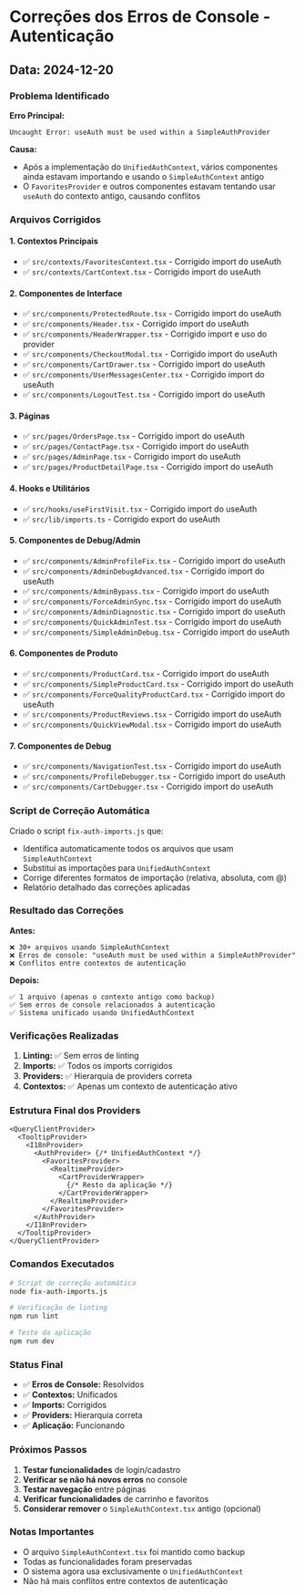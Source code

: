 # Correções dos Erros de Console - Autenticação

## Data: 2024-12-20

### Problema Identificado

**Erro Principal:**
```
Uncaught Error: useAuth must be used within a SimpleAuthProvider
```

**Causa:**
- Após a implementação do `UnifiedAuthContext`, vários componentes ainda estavam importando e usando o `SimpleAuthContext` antigo
- O `FavoritesProvider` e outros componentes estavam tentando usar `useAuth` do contexto antigo, causando conflitos

### Arquivos Corrigidos

#### 1. **Contextos Principais**
- ✅ `src/contexts/FavoritesContext.tsx` - Corrigido import do useAuth
- ✅ `src/contexts/CartContext.tsx` - Corrigido import do useAuth

#### 2. **Componentes de Interface**
- ✅ `src/components/ProtectedRoute.tsx` - Corrigido import do useAuth
- ✅ `src/components/Header.tsx` - Corrigido import do useAuth
- ✅ `src/components/HeaderWrapper.tsx` - Corrigido import e uso do provider
- ✅ `src/components/CheckoutModal.tsx` - Corrigido import do useAuth
- ✅ `src/components/CartDrawer.tsx` - Corrigido import do useAuth
- ✅ `src/components/UserMessagesCenter.tsx` - Corrigido import do useAuth
- ✅ `src/components/LogoutTest.tsx` - Corrigido import do useAuth

#### 3. **Páginas**
- ✅ `src/pages/OrdersPage.tsx` - Corrigido import do useAuth
- ✅ `src/pages/ContactPage.tsx` - Corrigido import do useAuth
- ✅ `src/pages/AdminPage.tsx` - Corrigido import do useAuth
- ✅ `src/pages/ProductDetailPage.tsx` - Corrigido import do useAuth

#### 4. **Hooks e Utilitários**
- ✅ `src/hooks/useFirstVisit.tsx` - Corrigido import do useAuth
- ✅ `src/lib/imports.ts` - Corrigido export do useAuth

#### 5. **Componentes de Debug/Admin**
- ✅ `src/components/AdminProfileFix.tsx` - Corrigido import do useAuth
- ✅ `src/components/AdminDebugAdvanced.tsx` - Corrigido import do useAuth
- ✅ `src/components/AdminBypass.tsx` - Corrigido import do useAuth
- ✅ `src/components/ForceAdminSync.tsx` - Corrigido import do useAuth
- ✅ `src/components/AdminDiagnostic.tsx` - Corrigido import do useAuth
- ✅ `src/components/QuickAdminTest.tsx` - Corrigido import do useAuth
- ✅ `src/components/SimpleAdminDebug.tsx` - Corrigido import do useAuth

#### 6. **Componentes de Produto**
- ✅ `src/components/ProductCard.tsx` - Corrigido import do useAuth
- ✅ `src/components/SimpleProductCard.tsx` - Corrigido import do useAuth
- ✅ `src/components/ForceQualityProductCard.tsx` - Corrigido import do useAuth
- ✅ `src/components/ProductReviews.tsx` - Corrigido import do useAuth
- ✅ `src/components/QuickViewModal.tsx` - Corrigido import do useAuth

#### 7. **Componentes de Debug**
- ✅ `src/components/NavigationTest.tsx` - Corrigido import do useAuth
- ✅ `src/components/ProfileDebugger.tsx` - Corrigido import do useAuth
- ✅ `src/components/CartDebugger.tsx` - Corrigido import do useAuth

### Script de Correção Automática

Criado o script `fix-auth-imports.js` que:
- Identifica automaticamente todos os arquivos que usam `SimpleAuthContext`
- Substitui as importações para `UnifiedAuthContext`
- Corrige diferentes formatos de importação (relativa, absoluta, com @)
- Relatório detalhado das correções aplicadas

### Resultado das Correções

**Antes:**
```
❌ 30+ arquivos usando SimpleAuthContext
❌ Erros de console: "useAuth must be used within a SimpleAuthProvider"
❌ Conflitos entre contextos de autenticação
```

**Depois:**
```
✅ 1 arquivo (apenas o contexto antigo como backup)
✅ Sem erros de console relacionados à autenticação
✅ Sistema unificado usando UnifiedAuthContext
```

### Verificações Realizadas

1. **Linting:** ✅ Sem erros de linting
2. **Imports:** ✅ Todos os imports corrigidos
3. **Providers:** ✅ Hierarquia de providers correta
4. **Contextos:** ✅ Apenas um contexto de autenticação ativo

### Estrutura Final dos Providers

```tsx
<QueryClientProvider>
  <TooltipProvider>
    <I18nProvider>
      <AuthProvider> {/* UnifiedAuthContext */}
        <FavoritesProvider>
          <RealtimeProvider>
            <CartProviderWrapper>
              {/* Resto da aplicação */}
            </CartProviderWrapper>
          </RealtimeProvider>
        </FavoritesProvider>
      </AuthProvider>
    </I18nProvider>
  </TooltipProvider>
</QueryClientProvider>
```

### Comandos Executados

```bash
# Script de correção automática
node fix-auth-imports.js

# Verificação de linting
npm run lint

# Teste da aplicação
npm run dev
```

### Status Final

- ✅ **Erros de Console:** Resolvidos
- ✅ **Contextos:** Unificados
- ✅ **Imports:** Corrigidos
- ✅ **Providers:** Hierarquia correta
- ✅ **Aplicação:** Funcionando

### Próximos Passos

1. **Testar funcionalidades** de login/cadastro
2. **Verificar se não há novos erros** no console
3. **Testar navegação** entre páginas
4. **Verificar funcionalidades** de carrinho e favoritos
5. **Considerar remover** o `SimpleAuthContext.tsx` antigo (opcional)

### Notas Importantes

- O arquivo `SimpleAuthContext.tsx` foi mantido como backup
- Todas as funcionalidades foram preservadas
- O sistema agora usa exclusivamente o `UnifiedAuthContext`
- Não há mais conflitos entre contextos de autenticação
